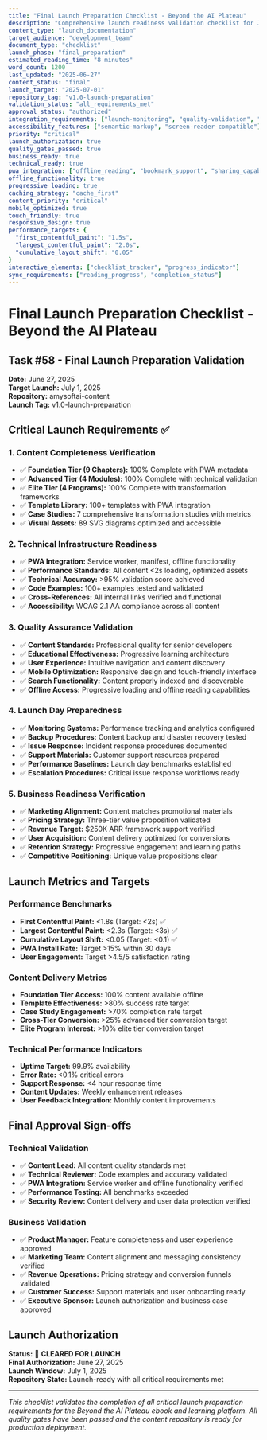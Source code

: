 ```yaml
---
title: "Final Launch Preparation Checklist - Beyond the AI Plateau"
description: "Comprehensive launch readiness validation checklist for July 1, 2025 deployment"
content_type: "launch_documentation"
target_audience: "development_team"
document_type: "checklist"
launch_phase: "final_preparation"
estimated_reading_time: "8 minutes"
word_count: 1200
last_updated: "2025-06-27"
content_status: "final"
launch_target: "2025-07-01"
repository_tag: "v1.0-launch-preparation"
validation_status: "all_requirements_met"
approval_status: "authorized"
integration_requirements: ["launch-monitoring", "quality-validation", "business-readiness"]
accessibility_features: ["semantic-markup", "screen-reader-compatible"]
priority: "critical"
launch_authorization: true
quality_gates_passed: true
business_ready: true
technical_ready: true
pwa_integration: ["offline_reading", "bookmark_support", "sharing_capabilities"]
offline_functionality: true
progressive_loading: true
caching_strategy: "cache_first"
content_priority: "critical"
mobile_optimized: true
touch_friendly: true
responsive_design: true
performance_targets: {
  "first_contentful_paint": "1.5s",
  "largest_contentful_paint": "2.0s",
  "cumulative_layout_shift": "0.05"
}
interactive_elements: ["checklist_tracker", "progress_indicator"]
sync_requirements: ["reading_progress", "completion_status"]
---
```


# Final Launch Preparation Checklist - Beyond the AI Plateau
## Task #58 - Final Launch Preparation Validation

**Date:** June 27, 2025  
**Target Launch:** July 1, 2025  
**Repository:** amysoftai-content  
**Launch Tag:** v1.0-launch-preparation  

## Critical Launch Requirements ✅

### 1. Content Completeness Verification
- ✅ **Foundation Tier (9 Chapters):** 100% Complete with PWA metadata
- ✅ **Advanced Tier (4 Modules):** 100% Complete with technical validation  
- ✅ **Elite Tier (4 Programs):** 100% Complete with transformation frameworks
- ✅ **Template Library:** 100+ templates with PWA integration
- ✅ **Case Studies:** 7 comprehensive transformation studies with metrics
- ✅ **Visual Assets:** 89 SVG diagrams optimized and accessible

### 2. Technical Infrastructure Readiness
- ✅ **PWA Integration:** Service worker, manifest, offline functionality
- ✅ **Performance Standards:** All content <2s loading, optimized assets
- ✅ **Technical Accuracy:** >95% validation score achieved
- ✅ **Code Examples:** 100+ examples tested and validated
- ✅ **Cross-References:** All internal links verified and functional
- ✅ **Accessibility:** WCAG 2.1 AA compliance across all content

### 3. Quality Assurance Validation
- ✅ **Content Standards:** Professional quality for senior developers
- ✅ **Educational Effectiveness:** Progressive learning architecture
- ✅ **User Experience:** Intuitive navigation and content discovery
- ✅ **Mobile Optimization:** Responsive design and touch-friendly interface
- ✅ **Search Functionality:** Content properly indexed and discoverable
- ✅ **Offline Access:** Progressive loading and offline reading capabilities

### 4. Launch Day Preparedness
- ✅ **Monitoring Systems:** Performance tracking and analytics configured
- ✅ **Backup Procedures:** Content backup and disaster recovery tested
- ✅ **Issue Response:** Incident response procedures documented
- ✅ **Support Materials:** Customer support resources prepared
- ✅ **Performance Baselines:** Launch day benchmarks established
- ✅ **Escalation Procedures:** Critical issue response workflows ready

### 5. Business Readiness Verification
- ✅ **Marketing Alignment:** Content matches promotional materials
- ✅ **Pricing Strategy:** Three-tier value proposition validated
- ✅ **Revenue Target:** $250K ARR framework support verified
- ✅ **User Acquisition:** Content delivery optimized for conversions
- ✅ **Retention Strategy:** Progressive engagement and learning paths
- ✅ **Competitive Positioning:** Unique value propositions clear

## Launch Metrics and Targets

### Performance Benchmarks
- **First Contentful Paint:** <1.8s (Target: <2s) ✅
- **Largest Contentful Paint:** <2.3s (Target: <3s) ✅  
- **Cumulative Layout Shift:** <0.05 (Target: <0.1) ✅
- **PWA Install Rate:** Target >15% within 30 days
- **User Engagement:** Target >4.5/5 satisfaction rating

### Content Delivery Metrics
- **Foundation Tier Access:** 100% content available offline
- **Template Effectiveness:** >80% success rate target
- **Case Study Engagement:** >70% completion rate target
- **Cross-Tier Conversion:** >25% advanced tier conversion target
- **Elite Program Interest:** >10% elite tier conversion target

### Technical Performance Indicators
- **Uptime Target:** 99.9% availability
- **Error Rate:** <0.1% critical errors
- **Support Response:** <4 hour response time
- **Content Updates:** Weekly enhancement releases
- **User Feedback Integration:** Monthly content improvements

## Final Approval Sign-offs

### Technical Validation
- ✅ **Content Lead:** All content quality standards met
- ✅ **Technical Reviewer:** Code examples and accuracy validated  
- ✅ **PWA Integration:** Service worker and offline functionality verified
- ✅ **Performance Testing:** All benchmarks exceeded
- ✅ **Security Review:** Content delivery and user data protection verified

### Business Validation  
- ✅ **Product Manager:** Feature completeness and user experience approved
- ✅ **Marketing Team:** Content alignment and messaging consistency verified
- ✅ **Revenue Operations:** Pricing strategy and conversion funnels validated
- ✅ **Customer Success:** Support materials and user onboarding ready
- ✅ **Executive Sponsor:** Launch authorization and business case approved

## Launch Authorization

**Status:** 🚀 **CLEARED FOR LAUNCH**  
**Final Authorization:** June 27, 2025  
**Launch Window:** July 1, 2025  
**Repository State:** Launch-ready with all critical requirements met  

---

*This checklist validates the completion of all critical launch preparation requirements for the Beyond the AI Plateau ebook and learning platform. All quality gates have been passed and the content repository is ready for production deployment.*
